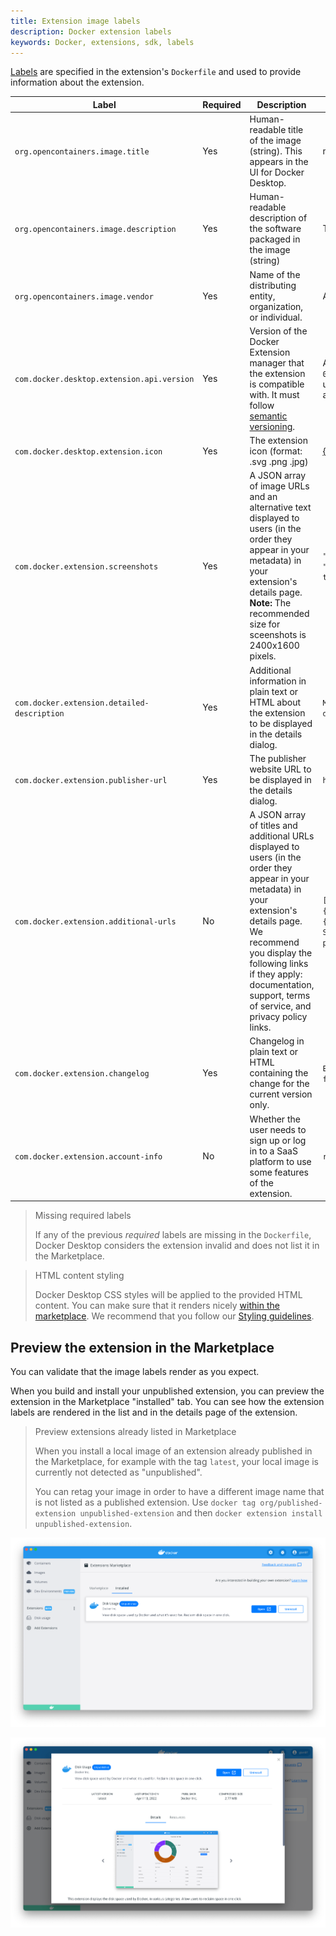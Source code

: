 ```yaml
---
title: Extension image labels
description: Docker extension labels
keywords: Docker, extensions, sdk, labels
---
```


[Labels](../../../engine/reference/builder.md#label) are specified in the extension's `Dockerfile` and used to provide information about the extension.

| Label                                       | Required | Description                                                                                                                                                                                                                                                                 | Example                                                                                                                                                                                                                                            |
|---------------------------------------------|----------|-----------------------------------------------------------------------------------------------------------------------------------------------------------------------------------------------------------------------------------------------------------------------------|----------------------------------------------------------------------------------------------------------------------------------------------------------------------------------------------------------------------------------------------------|
| `org.opencontainers.image.title`            | Yes      | Human-readable title of the image (string). This appears in the UI for Docker Desktop.                                                                                                                                                                                      | my-extension                                                                                                                                                                                                                                       |
| `org.opencontainers.image.description`      | Yes      | Human-readable description of the software packaged in the image (string)                                                                                                                                                                                                   | This extension is cool.                                                                                                                                                                                                                            |
| `org.opencontainers.image.vendor`           | Yes      | Name of the distributing entity, organization, or individual.                                                                                                                                                                                                               | Acme, Inc.                                                                                                                                                                                                                                         |
| `com.docker.desktop.extension.api.version`  | Yes      | Version of the Docker Extension manager that the extension is compatible with. It must follow [semantic versioning](https://semver.org/).                                                                                                                                   | A specific version like `0.1.0` or, a constraint expression: `>= 0.1.0`, `>= 1.4.7, < 2.0` . For your first extension, you can use `docker extension version` to know the SDK API version and specify `>= <SDK_API_VERSION>`.                      |
| `com.docker.desktop.extension.icon`         | Yes       | The extension icon (format: .svg .png .jpg)                                                                                                                                                                                                                                 | <a href="{{ site.docs_url }}/images/engine.svg" target="__blank">{{ site.docs_url }}/images/engine.svg<a>                                                                                                                                          |
| `com.docker.extension.screenshots`          | Yes       | A JSON array of image URLs and an alternative text displayed to users (in the order they appear in your metadata) in your extension's details page. **Note:** The recommended size for sceenshots is 2400x1600 pixels.                                                      | `"[{"alt":"alternative text for image 1",` `"url":"https://foo.bar/image1.png"},` `{"alt":"alternative text for image2",` `"url":"https://foo.bar/image2.jpg"}]"`                                                                                  |
| `com.docker.extension.detailed-description` | Yes       | Additional information in plain text or HTML about the extension to be displayed in the details dialog.                                                                                                                                                                     | `My detailed description` or `<h1>My detailed description</h1>`                                                                                                                                                                                    |
| `com.docker.extension.publisher-url`        | Yes       | The publisher website URL to be displayed in the details dialog.                                                                                                                                                                                                            | `https://foo.bar`                                                                                                                                                                                                                                  |
| `com.docker.extension.additional-urls`      | No       | A JSON array of titles and additional URLs displayed to users (in the order they appear in your metadata) in your extension's details page. We recommend you display the following links if they apply: documentation, support, terms of service, and privacy policy links. | `[{"title":"Documentation","url":"https://foo.bar/docs"},` `{"title":"Support","url":"https://foo.bar/support"},` `{"title":"Terms of Service","url":"https://foo.bar/tos"},` `{"title":"Privacy policy","url":"https://foo.bar/privacy-policy"}]` |
| `com.docker.extension.changelog`            | Yes       | Changelog in plain text or HTML containing the change for the current version only.                                                                                                                                                                                         | `Extension changelog` or `<p>Extension changelog<ul>` `<li>New feature A</li>` `<li>Bug fix on feature B</li></ul></p>`                                                                                                                            |
| `com.docker.extension.account-info`         | No       | Whether the user needs to sign up or log in to a SaaS platform to use some features of the extension.                                                                                                                                                                       | `required` in case it does, leave it empty otherwise.                                                                                                                                                                                              |

> Missing required labels
>
> If any of the previous _required_ labels are missing in the `Dockerfile`, Docker Desktop considers the extension invalid and does not list it in the Marketplace.

> HTML content styling
>
> Docker Desktop CSS styles will be applied to the provided HTML content. You can make sure that it renders nicely [within the marketplace](#preview-the-extension-in-the-marketplace). We recommend that you follow our [Styling guidelines](../design/overview.md).

## Preview the extension in the Marketplace

You can validate that the image labels render as you expect.

When you build and install your unpublished extension, you can preview the extension in the Marketplace "installed" tab. You can see how the extension labels are rendered in the list and in the details page of the extension.

> Preview extensions already listed in Marketplace
>
> When you install a local image of an extension already published in the Marketplace, for example with the tag `latest`, your local image is currently not detected as "unpublished".
>
> You can retag your image in order to have a different image name that is not listed as a published extension.
> Use `docker tag org/published-extension unpublished-extension` and then `docker extension install unpublished-extension`.

![List preview](images/list-preview.png)

![List preview](images/details-preview.png)
